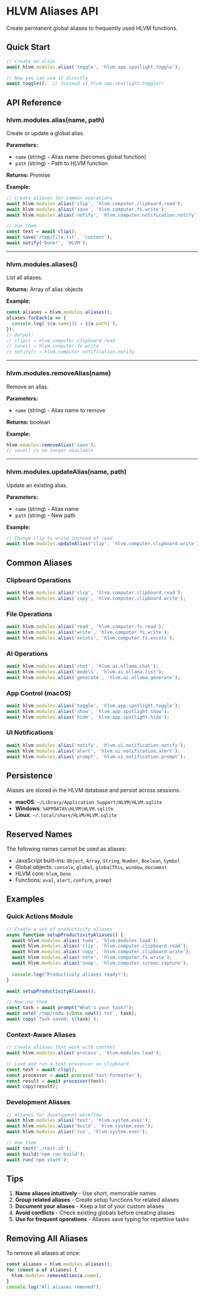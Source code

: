 # HLVM Aliases API

Create permanent global aliases to frequently used HLVM functions.

## Quick Start

```javascript
// Create an alias
await hlvm.modules.alias('toggle', 'hlvm.app.spotlight.toggle');

// Now you can use it directly
await toggle();  // Instead of hlvm.app.spotlight.toggle()
```

## API Reference

### hlvm.modules.alias(name, path)

Create or update a global alias.

**Parameters:**
- `name` (string) - Alias name (becomes global function)
- `path` (string) - Path to HLVM function

**Returns:** Promise<boolean>

**Example:**
```javascript
// Create aliases for common operations
await hlvm.modules.alias('clip', 'hlvm.computer.clipboard.read');
await hlvm.modules.alias('save', 'hlvm.computer.fs.write');
await hlvm.modules.alias('notify', 'hlvm.computer.notification.notify');

// Use them
const text = await clip();
await save('/tmp/file.txt', 'content');
await notify('Done!', 'HLVM');
```

---

### hlvm.modules.aliases()

List all aliases.

**Returns:** Array of alias objects

**Example:**
```javascript
const aliases = hlvm.modules.aliases();
aliases.forEach(a => {
  console.log(`${a.name}() → ${a.path}`);
});
// Output:
// clip() → hlvm.computer.clipboard.read
// save() → hlvm.computer.fs.write
// notify() → hlvm.computer.notification.notify
```

---

### hlvm.modules.removeAlias(name)

Remove an alias.

**Parameters:**
- `name` (string) - Alias name to remove

**Returns:** boolean

**Example:**
```javascript
hlvm.modules.removeAlias('save');
// save() is no longer available
```

---

### hlvm.modules.updateAlias(name, path)

Update an existing alias.

**Parameters:**
- `name` (string) - Alias name
- `path` (string) - New path

**Example:**
```javascript
// Change clip to write instead of read
await hlvm.modules.updateAlias('clip', 'hlvm.computer.clipboard.write');
```

## Common Aliases

### Clipboard Operations
```javascript
await hlvm.modules.alias('clip', 'hlvm.computer.clipboard.read');
await hlvm.modules.alias('copy', 'hlvm.computer.clipboard.write');
```

### File Operations
```javascript
await hlvm.modules.alias('read', 'hlvm.computer.fs.read');
await hlvm.modules.alias('write', 'hlvm.computer.fs.write');
await hlvm.modules.alias('exists', 'hlvm.computer.fs.exists');
```

### AI Operations
```javascript
await hlvm.modules.alias('chat', 'hlvm.ai.ollama.chat');
await hlvm.modules.alias('models', 'hlvm.ai.ollama.list');
await hlvm.modules.alias('generate', 'hlvm.ai.ollama.generate');
```

### App Control (macOS)
```javascript
await hlvm.modules.alias('toggle', 'hlvm.app.spotlight.toggle');
await hlvm.modules.alias('show', 'hlvm.app.spotlight.show');
await hlvm.modules.alias('hide', 'hlvm.app.spotlight.hide');
```

### UI Notifications
```javascript
await hlvm.modules.alias('notify', 'hlvm.ui.notification.notify');
await hlvm.modules.alias('alert', 'hlvm.ui.notification.alert');
await hlvm.modules.alias('prompt', 'hlvm.ui.notification.prompt');
```

## Persistence

Aliases are stored in the HLVM database and persist across sessions:
- **macOS**: `~/Library/Application Support/HLVM/HLVM.sqlite`
- **Windows**: `%APPDATA%\HLVM\HLVM.sqlite`
- **Linux**: `~/.local/share/HLVM/HLVM.sqlite`

## Reserved Names

The following names cannot be used as aliases:
- JavaScript built-ins: `Object`, `Array`, `String`, `Number`, `Boolean`, `Symbol`
- Global objects: `console`, `global`, `globalThis`, `window`, `document`
- HLVM core: `hlvm`, `Deno`
- Functions: `eval`, `alert`, `confirm`, `prompt`

## Examples

### Quick Actions Module
```javascript
// Create a set of productivity aliases
async function setupProductivityAliases() {
  await hlvm.modules.alias('todo', 'hlvm.modules.load');
  await hlvm.modules.alias('clip', 'hlvm.computer.clipboard.read');
  await hlvm.modules.alias('copy', 'hlvm.computer.clipboard.write');
  await hlvm.modules.alias('note', 'hlvm.computer.fs.write');
  await hlvm.modules.alias('snap', 'hlvm.computer.screen.capture');
  
  console.log("Productivity aliases ready!");
}

await setupProductivityAliases();

// Now use them
const task = await prompt("What's your task?");
await note(`/tmp/todo-${Date.now()}.txt`, task);
await copy(`Task saved: ${task}`);
```

### Context-Aware Aliases
```javascript
// Create aliases that work with context
await hlvm.modules.alias('process', 'hlvm.modules.load');

// Load and run a text processor on clipboard
const text = await clip();
const processor = await process('text-formatter');
const result = await processor(text);
await copy(result);
```

### Development Aliases
```javascript
// Aliases for development workflow
await hlvm.modules.alias('test', 'hlvm.system.exec');
await hlvm.modules.alias('build', 'hlvm.system.exec');
await hlvm.modules.alias('run', 'hlvm.system.exec');

// Use them
await test('./test.sh');
await build('npm run build');
await run('npm start');
```

## Tips

1. **Name aliases intuitively** - Use short, memorable names
2. **Group related aliases** - Create setup functions for related aliases
3. **Document your aliases** - Keep a list of your custom aliases
4. **Avoid conflicts** - Check existing globals before creating aliases
5. **Use for frequent operations** - Aliases save typing for repetitive tasks

## Removing All Aliases

To remove all aliases at once:
```javascript
const aliases = hlvm.modules.aliases();
for (const a of aliases) {
  hlvm.modules.removeAlias(a.name);
}
console.log("All aliases removed");
```